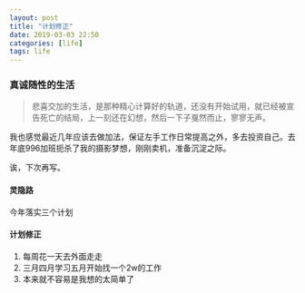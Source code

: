 ```yaml
---
layout: post
title: "计划修正"
date: 2019-03-03 22:50
categories: [life]
tags: life
---
```


### 真诚随性的生活

> 悲喜交加的生活，是那种精心计算好的轨道，还没有开始试用，就已经被宣告死亡的结局，上一刻还在幻想，然后一下子戛然而止，寥寥无声。

我也感觉最近几年应该去做加法，保证左手工作日常提高之外，多去投资自己。去年底996加班扼杀了我的摄影梦想，刚刚卖机，准备沉淀之际。

诶，下次再写。



#### 灵隐路

今年落实三个计划



#### 计划修正

1. 每周花一天去外面走走
2. 三月四月学习五月开始找一个2w的工作
3. 本来就不容易是我想的太简单了